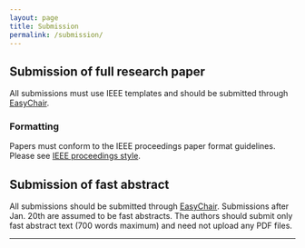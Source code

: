 ```yaml
---
layout: page
title: Submission
permalink: /submission/
---
```


## Submission of full research paper
 
All submissions must use IEEE templates and should be submitted through [EasyChair](http://www.easychair.org/conferences/?conf=iwesep2017).

### Formatting

Papers must conform to the IEEE proceedings paper format guidelines. Please see [IEEE proceedings style](http://www.ieee.org/conferences_events/conferences/publishing/templates.html).

## Submission of fast abstract

All submissions should be submitted through [EasyChair](http://www.easychair.org/conferences/?conf=iwesep2017). Submissions after Jan. 20th are assumed to be fast abstracts. The authors should submit only fast abstract text (700 words maximum) and need not upload any PDF files.

----